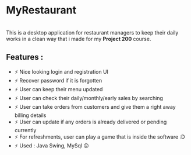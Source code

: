 # MyRestaurant
<br>
This is a desktop application for restaurant managers to keep their daily works in a clean way that i made for my <b>Project 200 </b>course.

## Features :
- ⚡ Nice looking login and registration UI
- ⚡ Recover password if it is forgotten
- ⚡ User can keep their menu updated
- ⚡ User can check their daily/monthly/early sales by searching
- ⚡ User can take orders from customers and give them a right away billing details
- ⚡ User can update if any orders is already delivered or pending currently
- ⚡ For refreshments, user can play a game that is inside the software :D
- ⚡ Used : Java Swing, MySql
😕
